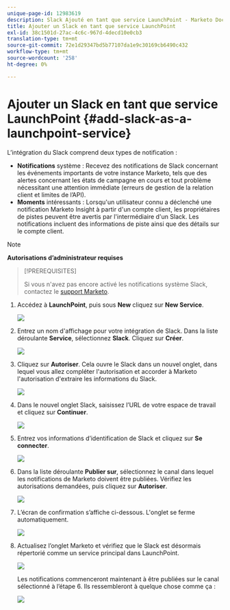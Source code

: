 ```yaml
---
unique-page-id: 12983619
description: Slack Ajouté en tant que service LaunchPoint - Marketo Docs - Documentation du produit
title: Ajouter un Slack en tant que service LaunchPoint
exl-id: 38c1501d-27ac-4c6c-967d-4decd10e0cb3
translation-type: tm+mt
source-git-commit: 72e1d29347bd5b77107da1e9c30169cb6490c432
workflow-type: tm+mt
source-wordcount: '258'
ht-degree: 0%

---
```


# Ajouter un Slack en tant que service LaunchPoint {#add-slack-as-a-launchpoint-service}

L’intégration du Slack comprend deux types de notification :

* **Notifications** système : Recevez des notifications de Slack concernant les événements importants de votre instance Marketo, tels que des alertes concernant les états de campagne en cours et tout problème nécessitant une attention immédiate (erreurs de gestion de la relation client et limites de l’API).
* **Moments** intéressants : Lorsqu&#39;un utilisateur connu a déclenché une notification Marketo Insight à partir d&#39;un compte client, les propriétaires de pistes peuvent être avertis par l&#39;intermédiaire d&#39;un Slack. Les notifications incluent des informations de piste ainsi que des détails sur le compte client.

>[!NOTE]
>
>**Autorisations d’administrateur requises**

>[!PREREQUISITES]
>
>Si vous n&#39;avez pas encore activé les notifications système Slack, contactez le [support Marketo](https://nation.marketo.com/t5/Support/ct-p/Support).

1. Accédez à **LaunchPoint**, puis sous **New** cliquez sur **New Service**.

   ![](assets/image2017-11-27-14-3a13-3a18.png)

1. Entrez un nom d&#39;affichage pour votre intégration de Slack. Dans la liste déroulante **Service**, sélectionnez **Slack**. Cliquez sur **Créer**.

   ![](assets/image2017-11-27-15-3a54-3a11.png)

1. Cliquez sur **Autoriser**. Cela ouvre le Slack dans un nouvel onglet, dans lequel vous allez compléter l&#39;autorisation et accorder à Marketo l&#39;autorisation d&#39;extraire les informations du Slack.

   ![](assets/image2017-11-27-14-3a16-3a6.png)

1. Dans le nouvel onglet Slack, saisissez l’URL de votre espace de travail et cliquez sur **Continuer**.

   ![](assets/image2017-11-27-15-3a1-3a29.png)

1. Entrez vos informations d’identification de Slack et cliquez sur **Se connecter**.

   ![](assets/image2017-11-27-15-3a1-3a3.png)

1. Dans la liste déroulante **Publier sur**, sélectionnez le canal dans lequel les notifications de Marketo doivent être publiées. Vérifiez les autorisations demandées, puis cliquez sur **Autoriser**.

   ![](assets/image2018-1-9-13-3a21-3a50.png)

1. L’écran de confirmation s’affiche ci-dessous. L&#39;onglet se ferme automatiquement.

   ![](assets/image2017-11-27-15-3a51-3a57.png)

1. Actualisez l’onglet Marketo et vérifiez que le Slack est désormais répertorié comme un service principal dans LaunchPoint.

   ![](assets/image2017-11-27-15-3a55-3a37.png)

   Les notifications commenceront maintenant à être publiées sur le canal sélectionné à l’étape 6. Ils ressembleront à quelque chose comme ça :

   ![](assets/samplenotification.png)
